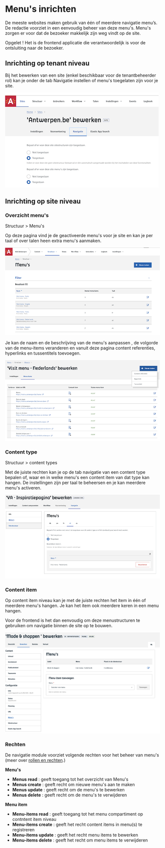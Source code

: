 # Menu's inrichten

De meeste websites maken gebruik van één of meerdere navigatie menu’s. De redactie voorziet in een eenvoudig beheer van deze menu's. Menu's zorgen er voor dat de bezoeker makkelijk zijn weg vindt op de site. 

Opgelet ! Het is de frontend applicatie die verantwoordelijk is voor de ontsluiting naar de bezoeker. 


## Inrichting op tenant niveau 

Bij het bewerken van een site (enkel beschikbaar voor de tenantbeheerder rol) kan je onder de tab Navigatie instellen of menu's toegelaten zijn voor je site.

![Menus activeren voor een site](../assets/navigatie-tenant-configuratie.png 'Menu activeren voor een site')


## Inrichting op site niveau

### Overzicht menu's

Structuur > Menu's

Op deze pagina vind je de geactiveerde menu's voor je site en kan je per taal of over talen heen extra menu's aanmaken. 

![Menu overzicht](../assets/navigatie-menu-overzicht.png 'Menu overzicht')

Je kan de naam en de beschrijving van de menu's aanpassen , de volgorde van de menu-items veranderen en vanuit deze pagina content referenties, hyperlinks en tussentitels toevoegen.

![Menu bewerken](../assets/navigatie-menu-bewerken.png 'Menu bewerken')


### Content type

Structuur > content types

Met de juiste rechten kan je op de tab navigatie van een content type bepalen of, waar en in welke menu's een content item van dat type kan hangen. De instellingen zijn per taal te beheersen en je kan meerdere menu's activeren.

![Menu instellen per content type](../assets/navigatie-ct-menu.png 'Menu instellen per content type')


### Content item

Op content item niveau kan je met de juiste rechten het item in één of meerdere menu's hangen. Je kan het item ook meerdere keren in een menu hangen. 

Voor de frontend is het dan eenvoudig om deze menustructuren te gebruiken om navigatie binnen de site op te bouwen. 

![Menu instellen op een content item](../assets/navigatie-ci-menu.png 'Menu instellen op een content item')


### Rechten

De navigatie module voorziet volgende rechten voor het beheer van menu's (meer over [rollen en rechten](/redactie/content/toegang-rollen-rechten).)

**Menu's**

* **Menus read** : geeft toegang tot het overzicht van Menu's
* **Menus create** : geeft recht om nieuwe menu's aan te maken
* **Menus update** : geeft recht om de menu's te bewerken
* **Menus delete** : geeft recht om de menu's te verwijderen

**Menu item**

* **Menu-items read** : geeft toegang tot het menu compartiment op contntent item niveau
* **Menu-items create** : geeft het recht content items in menu(s) te registreren
* **Menu-items update** : geeft het recht menu items te bewerken
* **Menu-items delete** : geeft het recht om menu items te verwijderen
